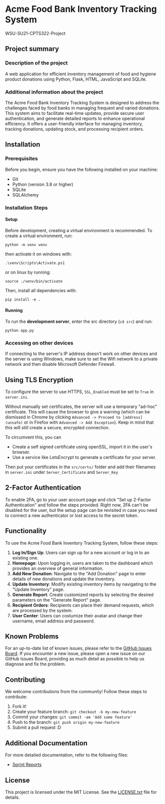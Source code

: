 # Acme Food Bank Inventory Tracking System
WSU-SU21-CPTS322-Project



## Project summary

### Description of the project
A web application for efficient inventory management of food and hygiene product donations using Python, Flask, HTML, JavaScript and SQLite.

### Additional information about the project
The Acme Food Bank Inventory Tracking System is designed to address the challenges faced by food banks in managing frequent and varied donations. This system aims to facilitate real-time updates, provide secure user authentication, and generate detailed reports to enhance operational efficiency. It offers a user-friendly interface for managing inventory, tracking donations, updating stock, and processing recipient orders.

## Installation

### Prerequisites

Before you begin, ensure you have the following installed on your machine:
- Git
- Python (version 3.8 or higher)
- SQLite
- SQLAlchemy

### Installation Steps

#### Setup
Before development, creating a virtual environment is recommended.
To create a virtual environment, run:
````
python -m venv venv
````
then activate it on windows with:
````
.\venv\Scripts\Activate.ps1
````
or on linux by running:
````
source ./venv/bin/activate
````

Then, install all dependencies with:
````
pip install -e .
````
#### Running

To run the **development server**, enter the src directory (``cd src``) and run:
````
python app.py
````

### Accessing on other devices

If connecting to the server's IP address doesn't work on other devices and the server is using Windows, make sure to set the Wifi network to a private network and then disable Microsoft Defender Firewall.

## Using TLS Encryption

To configure the server to use HTTPS, ``SSL_Enabled`` must be set to ``True`` in ``server.ini``.

Without manually set certificates, the server will use a temporary "ad-hoc" certificate. This will cause the browser to give a warning (which can be dismissed in Chrome by clicking ``Advanced -> Proceed to [address] (unsafe)`` or in Firefox with ``Advanced -> Add Exception``). Keep in mind that this will still create a secure, encrypted connection.

To circumvent this, you can
- Create a self signed certificate using openSSL, import it in the user's browser.
- Use a service like LetsEncrypt to generate a certificate for your server.

Then put your certificates in the ``src/certs/`` folder and add their filenames in ``server.ini`` under ``Server_Certificate`` and ``Server_Key``

## 2-Factor Authentication

To enable 2FA, go to your user account page and click "Set up 2-Factor Authentication" and follow the steps provided. Right now, 2FA can't be disabled for the user, but the setup page can be revisited in case you need to connect a new authenticator or lost access to the secret token.

## Functionality

To use the Acme Food Bank Inventory Tracking System, follow these steps:

1. **Log In/Sign Up**: Users can sign up for a new account or log in to an existing one.
2. **Homepage**: Upon logging in, users are taken to the dashboard which provides an overview of general information.
3. **Add New Donation**: Navigate to the "Add Donation" page to enter details of new donations and update the inventory.
4. **Update Inventory**: Modify existing inventory items by navigating to the "Update Inventory" page.
5. **Generate Report**: Create customized reports by selecting the desired parameters on the "Generate Report" page.
7. **Recipient Orders**: Recipients can place their demand requests, which are processed by the system.
8. **User Center**: Users can costumize their avatar and change their username, email address and password.


## Known Problems

For an up-to-date list of known issues, please refer to the [GitHub Issues Board](https://github.com/YaruG1022/WSU-SU21-CPTS322-Project/issues). 
If you encounter a new issue, please open a new issue on our GitHub Issues Board, providing as much detail as possible to help us diagnose and fix the problem.

## Contributing
We welcome contributions from the community! Follow these steps to contribute:

1. Fork it!
2. Create your feature branch: `git checkout -b my-new-feature`
3. Commit your changes: `git commit -am 'Add some feature'`
4. Push to the branch: `git push origin my-new-feature`
5. Submit a pull request :D

## Additional Documentation

For more detailed documentation, refer to the following files:
- [Sprint Reports](Sprint_Reports)

## License
This project is licensed under the MIT License. See the [LICENSE.txt](LICENSE.txt) file for details.
